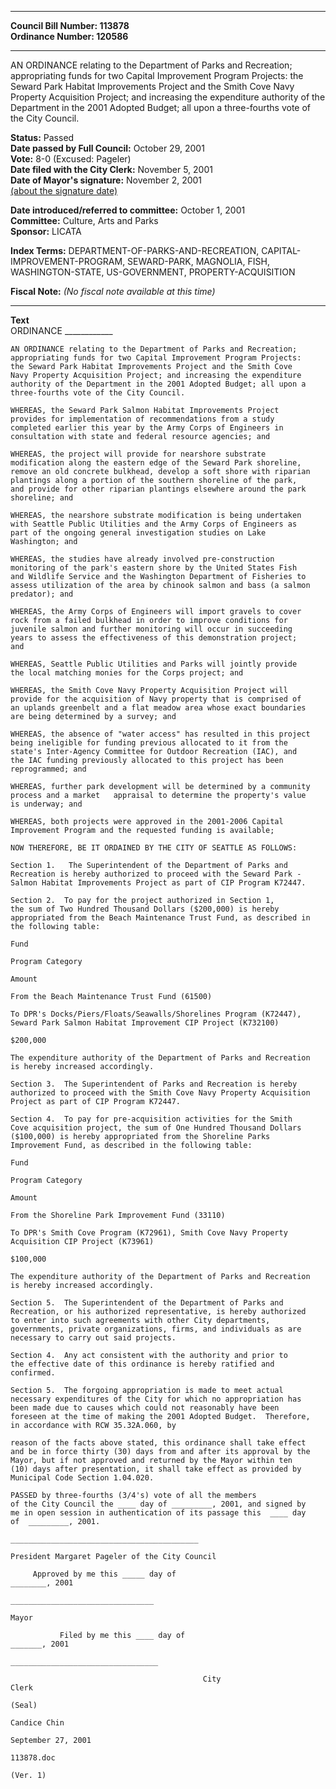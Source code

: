 * * * * *  
  
**Council Bill Number: [](#h0)[](#h2)113878**   
**Ordinance Number: 120586**  
  
* * * * *  
  
AN ORDINANCE relating to the Department of Parks and Recreation; appropriating funds for two Capital Improvement Program Projects: the Seward Park Habitat Improvements Project and the Smith Cove Navy Property Acquisition Project; and increasing the expenditure authority of the Department in the 2001 Adopted Budget; all upon a three-fourths vote of the City Council.  
  
**Status:** Passed   
**Date passed by Full Council:** October 29, 2001   
**Vote:** 8-0 (Excused: Pageler)   
**Date filed with the City Clerk:** November 5, 2001   
**Date of Mayor's signature:** November 2, 2001   
[(about the signature date)](/~public/approvaldate.htm)   
  
  
**Date introduced/referred to committee:** October 1, 2001   
**Committee:** Culture, Arts and Parks   
**Sponsor:** LICATA   
  
**Index Terms:** DEPARTMENT-OF-PARKS-AND-RECREATION, CAPITAL-IMPROVEMENT-PROGRAM, SEWARD-PARK, MAGNOLIA, FISH, WASHINGTON-STATE, US-GOVERNMENT, PROPERTY-ACQUISITION  
  
**Fiscal Note:** *(No fiscal note available at this time)*  
  
* * * * *  
  
**Text**  
    ORDINANCE ____________  
  
    AN ORDINANCE relating to the Department of Parks and Recreation;  
    appropriating funds for two Capital Improvement Program Projects:  
    the Seward Park Habitat Improvements Project and the Smith Cove  
    Navy Property Acquisition Project; and increasing the expenditure  
    authority of the Department in the 2001 Adopted Budget; all upon a  
    three-fourths vote of the City Council.  
  
    WHEREAS, the Seward Park Salmon Habitat Improvements Project  
    provides for implementation of recommendations from a study  
    completed earlier this year by the Army Corps of Engineers in  
    consultation with state and federal resource agencies; and  
  
    WHEREAS, the project will provide for nearshore substrate  
    modification along the eastern edge of the Seward Park shoreline,  
    remove an old concrete bulkhead, develop a soft shore with riparian  
    plantings along a portion of the southern shoreline of the park,  
    and provide for other riparian plantings elsewhere around the park  
    shoreline; and  
  
    WHEREAS, the nearshore substrate modification is being undertaken  
    with Seattle Public Utilities and the Army Corps of Engineers as  
    part of the ongoing general investigation studies on Lake  
    Washington; and  
  
    WHEREAS, the studies have already involved pre-construction  
    monitoring of the park's eastern shore by the United States Fish  
    and Wildlife Service and the Washington Department of Fisheries to  
    assess utilization of the area by chinook salmon and bass (a salmon  
    predator); and  
  
    WHEREAS, the Army Corps of Engineers will import gravels to cover  
    rock from a failed bulkhead in order to improve conditions for  
    juvenile salmon and further monitoring will occur in succeeding  
    years to assess the effectiveness of this demonstration project;  
    and  
  
    WHEREAS, Seattle Public Utilities and Parks will jointly provide  
    the local matching monies for the Corps project; and  
  
    WHEREAS, the Smith Cove Navy Property Acquisition Project will  
    provide for the acquisition of Navy property that is comprised of  
    an uplands greenbelt and a flat meadow area whose exact boundaries  
    are being determined by a survey; and  
  
    WHEREAS, the absence of "water access" has resulted in this project  
    being ineligible for funding previous allocated to it from the  
    state's Inter-Agency Committee for Outdoor Recreation (IAC), and  
    the IAC funding previously allocated to this project has been  
    reprogrammed; and  
  
    WHEREAS, further park development will be determined by a community  
    process and a market   appraisal to determine the property's value  
    is underway; and  
  
    WHEREAS, both projects were approved in the 2001-2006 Capital  
    Improvement Program and the requested funding is available;  
  
    NOW THEREFORE, BE IT ORDAINED BY THE CITY OF SEATTLE AS FOLLOWS:  
  
    Section 1.   The Superintendent of the Department of Parks and  
    Recreation is hereby authorized to proceed with the Seward Park -  
    Salmon Habitat Improvements Project as part of CIP Program K72447.  
  
    Section 2.  To pay for the project authorized in Section 1,  
    the sum of Two Hundred Thousand Dollars ($200,000) is hereby  
    appropriated from the Beach Maintenance Trust Fund, as described in  
    the following table:  
  
    Fund  
  
    Program Category  
  
    Amount  
  
    From the Beach Maintenance Trust Fund (61500)  
  
    To DPR's Docks/Piers/Floats/Seawalls/Shorelines Program (K72447),  
    Seward Park Salmon Habitat Improvement CIP Project (K732100)  
  
    $200,000  
  
    The expenditure authority of the Department of Parks and Recreation  
    is hereby increased accordingly.  
  
    Section 3.  The Superintendent of Parks and Recreation is hereby  
    authorized to proceed with the Smith Cove Navy Property Acquisition  
    Project as part of CIP Program K72447.  
  
    Section 4.  To pay for pre-acquisition activities for the Smith  
    Cove acquisition project, the sum of One Hundred Thousand Dollars  
    ($100,000) is hereby appropriated from the Shoreline Parks  
    Improvement Fund, as described in the following table:  
  
    Fund  
  
    Program Category  
  
    Amount  
  
    From the Shoreline Park Improvement Fund (33110)  
  
    To DPR's Smith Cove Program (K72961), Smith Cove Navy Property  
    Acquisition CIP Project (K73961)  
  
    $100,000  
  
    The expenditure authority of the Department of Parks and Recreation  
    is hereby increased accordingly.  
  
    Section 5.  The Superintendent of the Department of Parks and  
    Recreation, or his authorized representative, is hereby authorized  
    to enter into such agreements with other City departments,  
    governments, private organizations, firms, and individuals as are  
    necessary to carry out said projects.  
  
    Section 4.  Any act consistent with the authority and prior to  
    the effective date of this ordinance is hereby ratified and  
    confirmed.  
  
    Section 5.  The forgoing appropriation is made to meet actual  
    necessary expenditures of the City for which no appropriation has  
    been made due to causes which could not reasonably have been  
    foreseen at the time of making the 2001 Adopted Budget.  Therefore,  
    in accordance with RCW 35.32A.060, by  
  
    reason of the facts above stated, this ordinance shall take effect  
    and be in force thirty (30) days from and after its approval by the  
    Mayor, but if not approved and returned by the Mayor within ten  
    (10) days after presentation, it shall take effect as provided by  
    Municipal Code Section 1.04.020.  
  
    PASSED by three-fourths (3/4's) vote of all the members  
    of the City Council the ____ day of _________, 2001, and signed by  
    me in open session in authentication of its passage this  ____ day  
    of  _________, 2001.  
  
    __________________________________________  
  
    President Margaret Pageler of the City Council  
  
         Approved by me this _____ day of  
    ________, 2001  
  
    ________________________________  
  
    Mayor  
  
               Filed by me this ____ day of  
    _______, 2001  
  
    _________________________________  
  
                                               City  
    Clerk  
  
    (Seal)  
  
    Candice Chin  
  
    September 27, 2001  
  
    113878.doc  
  
    (Ver. 1)  
